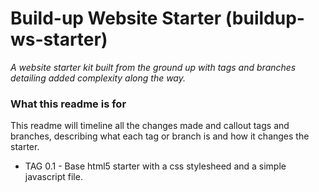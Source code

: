 # Build-up Website Starter (buildup-ws-starter)
_A website starter kit built from the ground up with tags and branches detailing added complexity along the way._

### What this readme is for
This readme will timeline all the changes made and callout tags and branches, describing what each tag or branch is and how it changes the starter.





- TAG 0.1 - Base html5 starter with a css stylesheed and a simple javascript file.